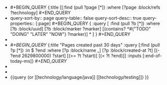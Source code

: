 - #+BEGIN_QUERY
  {:title
   [[:find (pull ?page [*]) 
     :where 
     [?page :block/refs ?technology]
  #+END_QUERY
- query-sort-by:: page
  query-table:: false
  query-sort-desc:: true
  query-properties:: [:page]
  #+BEGIN_QUERY
  {
  	:query [
  		:find (pull ?b [*]) 
  		:where 
  			[?b :block/uuid] 
  			[?b :block/marker ?marker] 
  			[(contains? *#{"TODO" "DOING" "LATER" "NOW"} ?marker)] *
  	]
  }
  #+END_QUERY
-
- *#+BEGIN_QUERY*
  {:title "Pages created past 30 days"
   :query [:find (pull ?p [*]) 
           :in $ ?end
           :where
           [?p :block/name _]
           [?p :block/created-at ?t]
           [(- ?end 2629800000) ?start]
           [(>= ?t ?start)]
           [(< ?t ?end)]]
   :inputs [:end-of-today-ms]}
  *#+END_QUERY*
-
-
- {{query (or [[technology/language/java]] [[technology/testing]]) }}